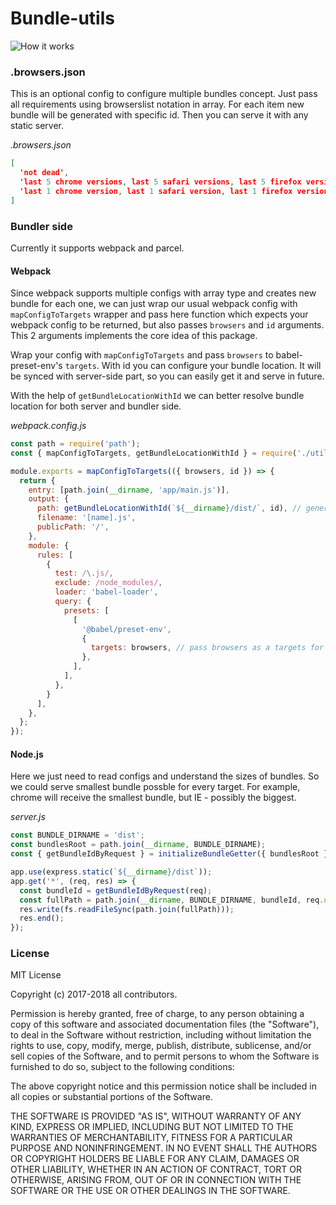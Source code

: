 # Bundle-utils

![How it works](https://user-images.githubusercontent.com/1521229/34436061-ef845750-ec9a-11e7-9b66-d5e8d00d3d27.png)

### .browsers.json
This is an optional config to configure multiple bundles concept. Just pass all requirements using browserslist notation in array. For each item new bundle will be generated with specific id. Then you can serve it with any static server.

*.browsers.json*
```json
[
  'not dead',
  'last 5 chrome versions, last 5 safari versions, last 5 firefox versions',
  'last 1 chrome version, last 1 safari version, last 1 firefox version',
]
```


### Bundler side
Currently it supports webpack and parcel.

#### Webpack
Since webpack supports multiple configs with array type and creates new bundle for each one, we can just wrap our usual webpack config with `mapConfigToTargets` wrapper and pass here function which expects your webpack config to be returned, but also passes `browsers` and `id` arguments.
This 2 arguments implements the core idea of this package.

Wrap your config with `mapConfigToTargets` and pass `browsers` to babel-preset-env's `targets`. With id you can configure your bundle location. It will be synced with server-side part, so you can easily get it and serve in future.

With the help of `getBundleLocationWithId` we can better resolve bundle location for both server and bundler side.

*webpack.config.js*
```js
const path = require('path');
const { mapConfigToTargets, getBundleLocationWithId } = require('./utils/env-bundles');

module.exports = mapConfigToTargets(({ browsers, id }) => {
  return {
    entry: [path.join(__dirname, 'app/main.js')],
    output: {
      path: getBundleLocationWithId(`${__dirname}/dist/`, id), // generate your output location with specific bundle id.
      filename: '[name].js',
      publicPath: '/',
    },
    module: {
      rules: [
        {
          test: /\.js/,
          exclude: /node_modules/,
          loader: 'babel-loader',
          query: {
            presets: [
              [
                '@babel/preset-env',
                {
                  targets: browsers, // pass browsers as a targets for current bundle.
                },
              ],
            ],
          },
        }
      ],
    },
  };
});
```

#### Node.js
Here we just need to read configs and understand the sizes of bundles. So we could serve smallest bundle possble for every target. For example, chrome will receive the smallest bundle, but IE - possibly the biggest.

*server.js*
```js
const BUNDLE_DIRNAME = 'dist';
const bundlesRoot = path.join(__dirname, BUNDLE_DIRNAME);
const { getBundleIdByRequest } = initializeBundleGetter({ bundlesRoot });

app.use(express.static(`${__dirname}/dist`));
app.get('*', (req, res) => {
  const bundleId = getBundleIdByRequest(req);
  const fullPath = path.join(__dirname, BUNDLE_DIRNAME, bundleId, req.url);
  res.write(fs.readFileSync(path.join(fullPath)));
  res.end();
});
```



### License
MIT License

Copyright (c) 2017-2018 all contributors.

Permission is hereby granted, free of charge, to any person obtaining
a copy of this software and associated documentation files (the
"Software"), to deal in the Software without restriction, including
without limitation the rights to use, copy, modify, merge, publish,
distribute, sublicense, and/or sell copies of the Software, and to
permit persons to whom the Software is furnished to do so, subject to
the following conditions:

The above copyright notice and this permission notice shall be
included in all copies or substantial portions of the Software.

THE SOFTWARE IS PROVIDED "AS IS", WITHOUT WARRANTY OF ANY KIND,
EXPRESS OR IMPLIED, INCLUDING BUT NOT LIMITED TO THE WARRANTIES OF
MERCHANTABILITY, FITNESS FOR A PARTICULAR PURPOSE AND
NONINFRINGEMENT. IN NO EVENT SHALL THE AUTHORS OR COPYRIGHT HOLDERS BE
LIABLE FOR ANY CLAIM, DAMAGES OR OTHER LIABILITY, WHETHER IN AN ACTION
OF CONTRACT, TORT OR OTHERWISE, ARISING FROM, OUT OF OR IN CONNECTION
WITH THE SOFTWARE OR THE USE OR OTHER DEALINGS IN THE SOFTWARE.
